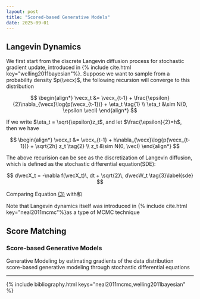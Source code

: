 ```yaml
---
layout: post
title: "Scored-based Generative Models"
date: 2025-09-01
---
```

$$
\newcommand{\eqref}[1]{<a href="#eq#1">(\ref{#1})</a>}
$$

## Langevin Dynamics
We first start from the discrete Langevin diffusion process for stochastic gradient update, introduced in {% include cite.html key="welling2011bayesian"%}. Suppose we want to sample from a probability density $p(\vecx)$, the following recursion will converge to this distribution

$$
\begin{align*}
\vecx_t &= \vecx_{t-1} + \frac{\epsilon}{2}\nabla_{\vecx}\log{p(\vecx_{t-1})} + \eta_t \tag{1} \\
\eta_t &\sim N(0, \epsilon \vecI)
\end{align*}
$$

If we write $\eta_t = \sqrt{\epsilon}z_t$, and let $\frac{\epsilon}{2}=h$, then we have  

$$
\begin{align*}
\vecx_t &= \vecx_{t-1} + h\nabla_{\vecx}\log{p(\vecx_{t-1})} + \sqrt{2h} z_t  \tag{2} \\
z_t &\sim N(0, \vecI)
\end{align*}
$$  

The above recurision can be see as the discretization of Langevin diffusion, which is defined as the stochastic differential equation(SDE):

<a id="eq-sde"></a>
$$
d\vecX_t = -\nabla f(\vecX_t)\, dt + \sqrt{2}\, d\vecW_t  \tag{3}\label{sde}
$$

Comparing Equation [(3)](#eq-sde) with和



Note that Langevin dynamics itself was introduced in {% include cite.html key="neal2011mcmc"%}as a type of MCMC technique


## Score Matching
### Score-based Generative Models
Generative Modeling by estimating gradients of the data distribution  
score-based generative modeling through stochastic differential equations

---
{% include bibliography.html keys="neal2011mcmc,welling2011bayesian" %}
